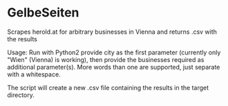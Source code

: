 # GelbeSeiten
Scrapes herold.at for arbitrary businesses in Vienna and returns .csv with the results 

Usage: Run with Python2 provide city as the first parameter (currently only "Wien" (Vienna) is working), then provide the businesses required as additional parameter(s). More words than one are supported, just separate with a whitespace. 

The script will create a new .csv file containing the results in the target directory.
